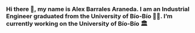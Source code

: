 ### Hi there 👋, my name is Alex Barrales Araneda. I am an Industrial Engineer graduated from the University of Bío-Bío 🧑‍🎓. I’m currently working on the University of Bío-Bío 🏛

<!--
**alexfabianb94/alexfabianb94** is a ✨ _special_ ✨ repository because its `README.md` (this file) appears on your GitHub profile.

Here are some ideas to get you started:

- 🔭 I’m currently working on ...
- 🌱 I’m currently learning ...
- 👯 I’m looking to collaborate on ...
- 🤔 I’m looking for help with ...
- 💬 Ask me about ...
- 📫 How to reach me: ...
- 😄 Pronouns: ...
- ⚡ Fun fact: ...
-->
